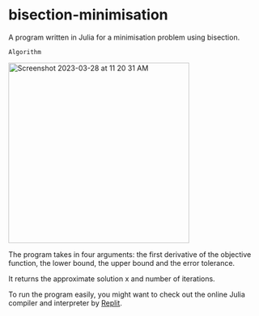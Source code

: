 # bisection-minimisation

A program written in Julia for a minimisation problem using bisection.

```Algorithm```

<img width="357" alt="Screenshot 2023-03-28 at 11 20 31 AM" src="https://user-images.githubusercontent.com/95064358/228174461-2203e372-452c-460d-b986-fc732b5675b2.png">

The program takes in four arguments: the first derivative of the objective function, the lower bound, the upper bound and the error tolerance.

It returns the approximate solution x and number of iterations.

To run the program easily, you might want to check out the online Julia compiler and interpreter by [Replit](https://replit.com/new/julia).
